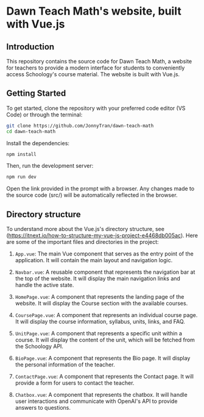# Dawn Teach Math's website, built with Vue.js

## Introduction
This repository contains the source code for Dawn Teach Math, a website for teachers to provide a modern interface for students to conveniently access Schoology's course material. The website is built with Vue.js.

## Getting Started
To get started, clone the repository with your preferred code editor (VS Code) or through the terminal:

```bash
git clone https://github.com/JonnyTran/dawn-teach-math
cd dawn-teach-math
```

Install the dependencies:

```bash
npm install
```

Then, run the development server:

```bash
npm run dev
```
Open the link provided in the prompt with a browser. Any changes made to the source code (src/) will be automatically reflected in the browser.

## Directory structure

To understand more about the Vue.js's directory structure, see (https://itnext.io/how-to-structure-my-vue-js-project-e4468db005ac).
Here are some of the important files and directories in the project:

1. `App.vue`: The main Vue component that serves as the entry point of the application. It will contain the main layout and navigation logic.

2. `Navbar.vue`: A reusable component that represents the navigation bar at the top of the website. It will display the main navigation links and handle the active state.

3. `HomePage.vue`: A component that represents the landing page of the website. It will display the Course section with the available courses.

4. `CoursePage.vue`: A component that represents an individual course page. It will display the course information, syllabus, units, links, and FAQ.

5. `UnitPage.vue`: A component that represents a specific unit within a course. It will display the content of the unit, which will be fetched from the Schoology API.

6. `BioPage.vue`: A component that represents the Bio page. It will display the personal information of the teacher.

7. `ContactPage.vue`: A component that represents the Contact page. It will provide a form for users to contact the teacher.

8. `Chatbox.vue`: A component that represents the chatbox. It will handle user interactions and communicate with OpenAI's API to provide answers to questions.

